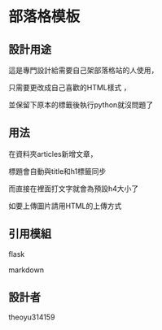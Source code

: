 # 部落格模板

## 設計用途

這是專門設計給需要自己架部落格站的人使用，

只需要更改成自己喜歡的HTML樣式 ，

並保留下原本的標籤後執行python就沒問題了

## 用法

在資料夾articles新增文章，

標題會自動與title和h1標籤同步

而直接在裡面打文字就會為預設h4大小了

如要上傳圖片請用HTML的上傳方式

## 引用模組

flask

markdown

## 設計者

theoyu314159
